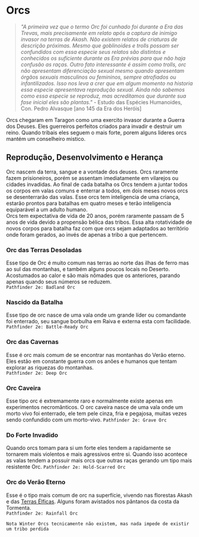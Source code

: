 # Orcs
> *"A primeira vez que o termo Orc foi cunhado foi durante a Era das Trevas, mais precisamente em relato após a captura de inimigo invasor na terras de Akash. Não existem relatos de criaturas de descrição próximas. Mesmo que goblinoides e trolls possam ser confundidos com essa especie seus relatos são distintos e conhecidos os suficiente durante as Era prévias para que não haja confusão as raças. Outro fato interessante é assim como trolls, orc não apresentam diferenciação sexual mesmo quando apresentam órgãos sexuais masculinos ou femininos, sempre atrofiados ou infantilizados. Isso nos leva a crer que em algum momento na historia essa especie apresentava reprodução sexual. Ainda não sabemos como essa especie se reproduz, mas acreditamos que durante sua fase inicial eles são plantas."* - Estudo das Espécies Humanoides, Con. Pedro Alvasque [ano 145 da Era dos Heróis]  

Orcs chegaram em Taragon como uma exercito invasor durante a Guerra dos Deuses. Eles guerreiros perfeitos criados para invadir e destruir um reino. Quando tribais eles seguem o mais forte, porem alguns lideres orcs mantém um conselheiro mistico.  

## Reprodução, Desenvolvimento e Herança
Orc nascem da terra, sangue e a vontade dos deuses. Orcs raramente fazem prisioneiros, porém se assentam imediatamente em vilarejos ou cidades invadidas. Ao final de cada batalha os Orcs tendem a juntar todos os corpos em valas comuns e enterrar a todos, em dois meses novos orcs se desenterrarão das valas. Esse orcs tem inteligencia de uma criança, estarão prontos para batalhas em quatro meses e terão inteligencia equiparável a um adulto humano.  
Orcs tem expectativa de vida de 20 anos, porém raramente passam de 5 anos de vida devido a propensão bélica das tribos. Essa alta rotatividade de novos corpos para batalha faz com que orcs sejam adaptados ao território onde foram gerados, ao invés de apenas a tribo a que pertencem.  

### Orc das Terras Desoladas
Esse tipo de Orc é muito comum nas terras ao norte das ilhas de ferro mas ao sul das montanhas, e também alguns poucos locais no Deserto. Acostumados ao calor e são mais nômades que os anteriores, parando apenas quando seus números se reduzem.  
`Pathfinder 2e: Badland Orc`

### Nascido da Batalha
Esse tipo de orc nasce de uma vala onde um grande líder ou comandante foi enterrado, seu sangue borbulha em Raiva e externa esta com facilidade.  
`Pathfinder 2e: Battle-Ready Orc`

### Orc das Cavernas
Esse é orc mais comum de se encontrar nas montanhas do Verão eterno. Eles estão em constante guerra com os anões e humanos que tentam explorar as riquezas do montanhas.  
`Pathfinder 2e: Deep Orc`

### Orc Caveira
Esse tipo orc é extremamente raro e normalmente existe apenas em experimentos necromânticos. O orc caveira nasce de uma vala onde um morto vivo foi enterrado, ele tem pele cinza, fria e pegajosa, muitas vezes sendo confundido com um morto-vivo.
`Pathfinder 2e: Grave Orc`

### Do Forte Invadido
Quando orcs tomam para si um forte eles tendem a rapidamente se tornarem mais violentos e mais agressivos entre si. Quando isso acontece as valas tendem a possuir mais orcs que outras raças gerando um tipo mais resistente Orc.
`Pathfinder 2e: Hold-Scarred Orc`

### Orc do Verão Eterno
Esse é o tipo mais comum de orc na superfície, vivendo nas florestas Akash e das [Terras Élficas](../Geografia/Plano%20Material/Terras%20Elficas.md). Alguns foram avistados nos pântanos da costa da Tormenta.  
`Pathfinder 2e: Rainfall Orc`

`Nota Winter Orcs tecnicamente não existem, mas nada impede de existir um tribo perdida`